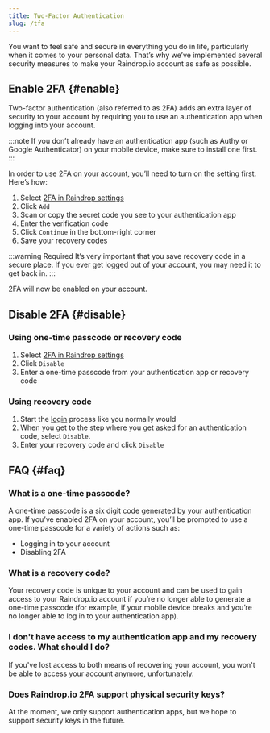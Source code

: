 ```yaml
---
title: Two-Factor Authentication
slug: /tfa
---
```


You want to feel safe and secure in everything you do in life, particularly when it comes to your personal data. That’s why we’ve implemented several security measures to make your Raindrop.io account as safe as possible.

## Enable 2FA {#enable}
Two-factor authentication (also referred to as 2FA) adds an extra layer of security to your account by requiring you to use an authentication app when logging into your account.

:::note
If you don’t already have an authentication app (such as Authy or Google Authenticator) on your mobile device, make sure to install one first.
:::

In order to use 2FA on your account, you’ll need to turn on the setting first. Here’s how:

1. Select [2FA in Raindrop settings](https://app.raindrop.io/settings/tfa)
2. Click `Add`
3. Scan or copy the secret code you see to your authentication app
4. Enter the verification code
5. Click `Continue` in the bottom-right corner
6. Save your recovery codes

:::warning Required
It’s very important that you save recovery code in a secure place. If you ever get logged out of your account, you may need it to get back in.
:::

2FA will now be enabled on your account.

## Disable 2FA {#disable}
### Using one-time passcode or recovery code
1. Select [2FA in Raindrop settings](https://app.raindrop.io/settings/tfa)
2. Click `Disable`
3. Enter a one-time passcode from your authentication app or recovery code

### Using recovery code
1. Start the [login](https://app.raindrop.io/account) process like you normally would
2. When you get to the step where you get asked for an authentication code, select `Disable`.
3. Enter your recovery code and click `Disable`

## FAQ {#faq}
### What is a one-time passcode?
A one-time passcode is a six digit code generated by your authentication app. If you’ve enabled 2FA on your account, you’ll be prompted to use a one-time passcode for a variety of actions such as:

* Logging in to your account
* Disabling 2FA

### What is a recovery code?
Your recovery code is unique to your account and can be used to gain access to your Raindrop.io account if you’re no longer able to generate a one-time passcode (for example, if your mobile device breaks and you’re no longer able to log in to your authentication app).

### I don't have access to my authentication app and my recovery codes. What should I do?
If you've lost access to both means of recovering your account, you won't be able to access your account anymore, unfortunately.

### Does Raindrop.io 2FA support physical security keys?
At the moment, we only support authentication apps, but we hope to support security keys in the future.